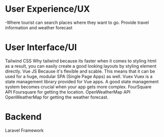 # User Experience/UX
 -Where tourist can search places where they want to go. Provide travel information and weather forecast

# User Interface/UI
  Tailwind CSS
    Why tailwind because its faster when it comes to styling html as a result, you can easily create a good looking layouts by styling element directly.
  Vue JS
    Because it's flexible and scable. This means that it can be used for a huge, modular SPA (Single Page Apps) as well.
  Vuex
    Vuex is a state management library provided for Vue apps. A good state management system becomes crucial when your app gets more complex.
  FourSquare API
    Foursquare for getting the location.
  OpenWeatherMap API
    OpenWeatherMap for getting the weather forecast.
    
 # Backend
  Laravel Framework
 
